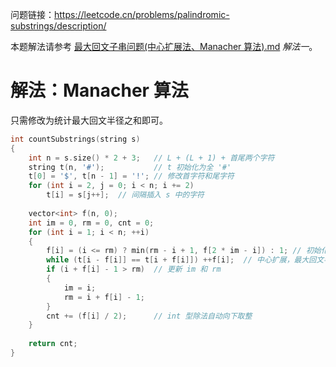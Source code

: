 问题链接：https://leetcode.cn/problems/palindromic-substrings/description/

本题解法请参考 [最大回文子串问题(中心扩展法、Manacher 算法).md](https://github.com/SakuraMayAi/Tricks-of-Programming/blob/main/Algorithms%20And%20Data%20Structure/%E6%9C%80%E5%A4%A7%E5%9B%9E%E6%96%87%E5%AD%90%E4%B8%B2%E9%97%AE%E9%A2%98(%E4%B8%AD%E5%BF%83%E6%89%A9%E5%B1%95%E6%B3%95%E3%80%81Manacher%20%E7%AE%97%E6%B3%95).md) *解法一*。

# 解法：Manacher 算法

只需修改为统计最大回文半径之和即可。

```cpp
int countSubstrings(string s)
{
    int n = s.size() * 2 + 3;   // L + (L + 1) + 首尾两个字符
    string t(n, '#');           // t 初始化为全 '#'
    t[0] = '$', t[n - 1] = '!'; // 修改首字符和尾字符
    for (int i = 2, j = 0; i < n; i += 2)
        t[i] = s[j++];  // 间隔插入 s 中的字符
    
    vector<int> f(n, 0);
    int im = 0, rm = 0, cnt = 0;
    for (int i = 1; i < n; ++i)
    {
        f[i] = (i <= rm) ? min(rm - i + 1, f[2 * im - i]) : 1; // 初始化 f[i]
        while (t[i - f[i]] == t[i + f[i]]) ++f[i];  // 中心扩展，最大回文半径变大
        if (i + f[i] - 1 > rm)  // 更新 im 和 rm
        {
            im = i;
            rm = i + f[i] - 1;
        }
        cnt += (f[i] / 2);      // int 型除法自动向下取整
    }
    
    return cnt;
}
```

